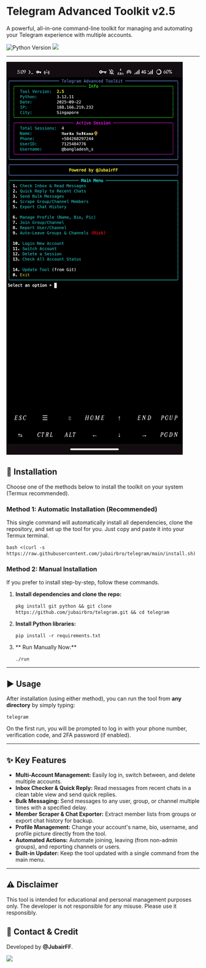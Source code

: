 # Telegram Advanced Toolkit v2.5

A powerful, all-in-one command-line toolkit for managing and automating your Telegram experience with multiple accounts.

![Python Version](https://img.shields.io/badge/Python-3.8+-brightgreen?style=for-the-badge&logo=python)
<a href="https://t.me/jubairff"><img src="https://img.shields.io/badge/Join-Telegram%20Channel-blue.svg?style=for-the-badge&logo=telegram"></a>

---

![Tool Screenshot](https://raw.githubusercontent.com/jubairbro/telegram/refs/heads/main/screenshot/Screenshot_20250922_170936.jpg)

## 🚀 Installation

Choose one of the methods below to install the toolkit on your system (Termux recommended).

### Method 1: Automatic Installation (Recommended)
This single command will automatically install all dependencies, clone the repository, and set up the tool for you. Just copy and paste it into your Termux terminal.

```termux
bash <(curl -s https://raw.githubusercontent.com/jubairbro/telegram/main/install.sh)
```

### Method 2: Manual Installation
If you prefer to install step-by-step, follow these commands.

1.  **Install dependencies and clone the repo:**
    ```termux
    pkg install git python && git clone https://github.com/jubairbro/telegram.git && cd telegram
    ```
2.  **Install Python libraries:**
    ```termux
    pip install -r requirements.txt
    ```
3. ** Run Manually Now:**
    ```termux
    ./run
    ```
    
---

## ▶️ Usage

After installation (using either method), you can run the tool from **any directory** by simply typing:
```termux
telegram
```
On the first run, you will be prompted to log in with your phone number, verification code, and 2FA password (if enabled).

---

## ✨ Key Features

* **Multi-Account Management:** Easily log in, switch between, and delete multiple accounts.
* **Inbox Checker & Quick Reply:** Read messages from recent chats in a clean table view and send quick replies.
* **Bulk Messaging:** Send messages to any user, group, or channel multiple times with a specified delay.
* **Member Scraper & Chat Exporter:** Extract member lists from groups or export chat history for backup.
* **Profile Management:** Change your account's name, bio, username, and profile picture directly from the tool.
* **Automated Actions:** Automate joining, leaving (from non-admin groups), and reporting channels or users.
* **Built-in Updater:** Keep the tool updated with a single command from the main menu.

---

## ⚠️ Disclaimer
This tool is intended for educational and personal management purposes only. The developer is not responsible for any misuse. Please use it responsibly.

## 👤 Contact & Credit
Developed by **@JubairFF**.

<a href="https://t.me/jubairff"><img src="https://img.shields.io/badge/Contact%20on-Telegram-blue.svg?style=flat-square&logo=telegram"></a>
